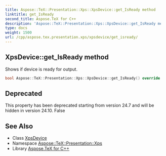 ```yaml
---
title: Aspose::TeX::Presentation::Xps::XpsDevice::get_IsReady method
linktitle: get_IsReady
second_title: Aspose.TeX for C++
description: 'Aspose::TeX::Presentation::Xps::XpsDevice::get_IsReady method. Shows if device is ready for output in C++.'
type: docs
weight: 1500
url: /cpp/aspose.tex.presentation.xps/xpsdevice/get_isready/
---
```

## XpsDevice::get_IsReady method


Shows if device is ready for output.

```cpp
bool Aspose::TeX::Presentation::Xps::XpsDevice::get_IsReady() override
```


## Deprecated
This property has been deprecated starting from version 24.7 and will be hidden in version 24.10. False 

## See Also

* Class [XpsDevice](../)
* Namespace [Aspose::TeX::Presentation::Xps](../../)
* Library [Aspose.TeX for C++](../../../)
